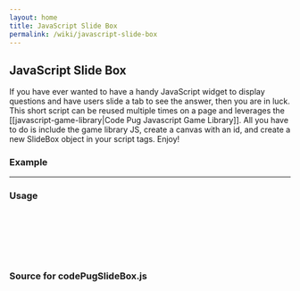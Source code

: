 ```yaml
---
layout: home
title: JavaScript Slide Box
permalink: /wiki/javascript-slide-box
---
```


## JavaScript Slide Box

If you have ever wanted to have a handy JavaScript widget to display questions and have users slide a tab to see the answer, then you are in luck.  This short script can be reused multiple times on a page and leverages the [[javascript-game-library|Code Pug Javascript Game Library]].  All you have to do is include the game library JS, create a canvas with an id, and create a new SlideBox object in your script tags.  Enjoy!

### Example

<html>
<script src="/downloads/codePugGameLib.js"></script>
<canvas id="myCanvas" width="370" height="126"></canvas>
<hr>
<canvas id="myCanvas2" width="370" height="126"></canvas>
<script>
    // SlideBox - C. 2015 - CodePug.com
    // License: MIT
    function SlideBox(canvasId, title, message, borderColor) {
        var ctxWidth = document.getElementById(canvasId).width,
            ctxHeight = document.getElementById(canvasId).height,
            slideActiveX = -1,
            awt = new AWT(),
            doorLeft = 0,
            borderWidth = 16;

        awt.init(canvasId, paint,false);

        awt.addMouseDownListener(function (x, y) {
            slideActive = -1;
            if (x > (doorLeft + borderWidth/2) && (x < doorLeft + borderWidth/2 + 40)) {
                if (y > 60 && y < 100) {
                    slideActiveX = x - doorLeft;
                }
            }
        });

        awt.addMouseMoveListener(function (x, y) {
            if (slideActiveX > 0) {
                doorLeft = (x - slideActiveX < 0) ? 0 : x - slideActiveX;
            }
        });

        awt.addMouseUpListener(function (x, y) {
            slideActiveX = -1;
        });
        
        function paint(ctx, timeDiff){
            awt.drawRect(0, 0, ctxWidth, ctxHeight, borderColor, '#FFFFFF', borderWidth, 6);
            awt.drawLine(0, 35, ctxWidth, 35, borderColor, 1);
            awt.drawLine(0, 42, ctxWidth, 42, borderColor, 1);
            awt.drawString("Copyright (c) 2015 CodePug.com All Rights Reserved", 70, ctxHeight - 7, '#FFFFFF', 6, true);
            awt.drawString(title, 14, 18, borderColor, 10);
            awt.drawString(message, 14, 48, borderColor, 10, false, ctxWidth);
            drawDoor(doorLeft, ctxWidth, ctxHeight, borderColor, borderWidth);
        }

        function drawDoor(doorLeft, ctxWidth, ctxHeight, borderColor, borderWidth) {
            awt.drawRect(doorLeft, 35, ctxWidth - doorLeft, ctxHeight - 35, borderColor, '#EEEEEE', borderWidth, 6);
            awt.drawRect(doorLeft + 9, 60, 40, 40, '#CCCCCC', '#CCCCCC');
            for (var i = 0; i < 8; i++) {
                awt.drawLine(doorLeft + 15 + 4 * i, 65 + 2 * i, doorLeft + 15 + 4 * i, 95 - 2 * i, '#FFFFFF', 1);
                awt.drawLine(doorLeft + 15 + 4 * i - 2, 95 - 2 * i, doorLeft + 15 + 4 * i, 95 - 2 * i, '#FFFFFF', 1);
            }
            awt.drawRect(ctxWidth - borderWidth / 2 + 1, 60, borderWidth / 2, 40, borderColor, borderColor);
        }
    }

    new SlideBox('myCanvas', "Question 1", "Yes, pugs are awesome dogs, and I think that it is really cool that this widget wraps text.", '#0000FF');

    new SlideBox('myCanvas2', "Question 2", "I don't know what to say =)", '#FF0000');
</script>
</html>

### Usage

<code>
<canvas id="myCanvas" width="370" height="126"></canvas>
<script src="codePugGameLib.js"></script>
<script src="codePugSlideBox.js"></script>
<script>
    new SlideBox('myCanvas', "Question 1", "Yes, pugs are awesome dogs, and I think that it is really cool that this widget wraps text.", '#0000FF');
</script>

</code>

### Source for codePugSlideBox.js

<code>
<script>
    // SlideBox - C. 2015 - CodePug.com
    // License: MIT
    function SlideBox(canvasId, title, message, borderColor) {
        var ctxWidth = document.getElementById(canvasId).width,
            ctxHeight = document.getElementById(canvasId).height,
            slideActiveX = -1,
            awt = new AWT(),
            doorLeft = 0,
            borderWidth = 16;

        awt.init(canvasId, paint,false);

        awt.addMouseDownListener(function (x, y) {
            slideActive = -1;
            if (x > (doorLeft + borderWidth/2) && (x < doorLeft + borderWidth/2 + 40)) {
                if (y > 60 && y < 100) {
                    slideActiveX = x - doorLeft;
                }
            }
        });

        awt.addMouseMoveListener(function (x, y) {
            if (slideActiveX > 0) {
                doorLeft = (x - slideActiveX < 0) ? 0 : x - slideActiveX;
            }
        });

        awt.addMouseUpListener(function (x, y) {
            slideActiveX = -1;
        });
        
        function paint(ctx, timeDiff){
            awt.drawRect(0, 0, ctxWidth, ctxHeight, borderColor, '#FFFFFF', borderWidth, 6);
            awt.drawLine(0, 35, ctxWidth, 35, borderColor, 1);
            awt.drawLine(0, 42, ctxWidth, 42, borderColor, 1);
            awt.drawString("Copyright (c) 2015 CodePug.com All Rights Reserved", 70, ctxHeight - 7, '#FFFFFF', 6, true);
            awt.drawString(title, 14, 18, borderColor, 10);
            awt.drawString(message, 14, 48, borderColor, 10, false, ctxWidth);
            drawDoor(doorLeft, ctxWidth, ctxHeight, borderColor, borderWidth);
        }

        function drawDoor(doorLeft, ctxWidth, ctxHeight, borderColor, borderWidth) {
            awt.drawRect(doorLeft, 35, ctxWidth - doorLeft, ctxHeight - 35, borderColor, '#EEEEEE', borderWidth, 6);
            awt.drawRect(doorLeft + 9, 60, 40, 40, '#CCCCCC', '#CCCCCC');
            for (var i = 0; i < 8; i++) {
                awt.drawLine(doorLeft + 15 + 4 * i, 65 + 2 * i, doorLeft + 15 + 4 * i, 95 - 2 * i, '#FFFFFF', 1);
                awt.drawLine(doorLeft + 15 + 4 * i - 2, 95 - 2 * i, doorLeft + 15 + 4 * i, 95 - 2 * i, '#FFFFFF', 1);
            }
            awt.drawRect(ctxWidth - borderWidth / 2 + 1, 60, borderWidth / 2, 40, borderColor, borderColor);
        }
    }
</script>
</code>